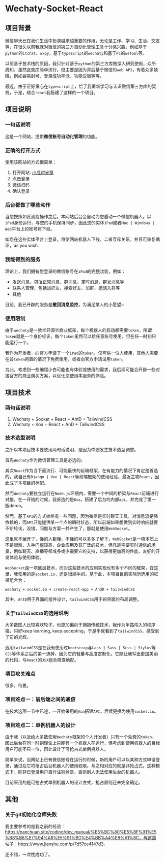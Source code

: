 # Wechaty-Socket-React

## 项目背景
微信聊天已在我们生活中扮演越来越重要的作用，无论是工作、学习、生活、交友等，在很久以前我就对微信的第三方自动化管理工具十分感兴趣，例如基于`python`的`itchat`、`wxpy`，基于`typescript`的`wechaty`和基于`PC`的`wetool`等。

以前基于技术栈的原因，我只针对基于`python`的第三方库做深入研究使用，众所周知，虽然这些库简单流行，但主要是因为背后基于微信的`web API`，有着众多缺陷，例如容易封号、登录成功率低、功能受限等等。

最近，由于正好重心在`typescript`上，给了我重新学习与认识微信第三方库的契机，于是，结合`react`我搭建了这样的一个项目。

## 项目说明
### 一句话说明
这是一个网站，提供**微信账号自动化管理**的功能。

### 正确的打开方式
使用该网站的方式很简单：
1. 打开网站: [小成时光屋](https://cxy.nanchuan.site)
2. 点击登录
3. 微信扫码
4. 确认登录

### 后台都做了哪些动作
当您按照如此流程操作之后，本网站后台会自动为您启动一个微信机器人，以`iPad`身份运行，与您的手机保持同步，因此您的实体`iPad`或者`Mac | Windows | Web`平台上的账号将下线。

如您在这些实体平台上登录，将使网站机器人下线，二者互斥关系，并且可重复循环，as you wish.

### 我能得到的服务
理论上，我们拥有您登录的微信账号在`iPad`的完整功能，例如：
- 发送消息，包括正常消息、群消息、定时消息、群发消息等
- 联系人管理，包括加好友、接受好友、加群、邀请入群等
- 其他

目前，我已开辟的服务是**撤回消息监控**，为满足某人的小愿望~

### 使用限制
由于`wechaty`是一款半开源半商业框架，每个机器人的启动都需要`token`，所谓`token`就是一个身份标识，每个`token`虽然可以给任意账号使用，但在任一时刻只能运行一个。

我作为开发者，向官方申请了一个`iPad`的`token`，仅可供一位人使用，其他人需要在该`token`闲置的情况下免费使用，或者向官方申请试用`token`。

为此，考虑到一些编程小白可能也有体验或使用的需求，我后续可能会开辟一些对接官方的商业购买方案，以优化您使用本服务的体验。


## 项目技术
### 两句话说明
1. Wechaty + Socket + React + AntD + TailwindCSS
2. Wechaty + Koa + React + AnD + TailwindCSS

### 技术选型说明
之所以本项目技术要使用两句话说明，是因为中途发生技术选型调整。

首先`Wechaty`作为微信管理工具是必选的。

其次`React`作为当下最流行、可能最快的前端框架，在有能力的情况下肯定是首选的，我自己有`Django | Vue | React`等前端框架的使用经验，最近主攻`React`，因此成了本项目的标配。

然而`Wechaty`要独立运行在`Node.js`环境内，需要一个中间的桥梁与`React`前端进行对接，在一开始的时候，我首选的是`Koa`，搭建了后台的内部`api`，并完成了第一版demo。

然而，基于`API`的方式始终有一些问题，因为微信是实时聊天工具，对消息流是强依赖的，而`API`只能提供某一个点的瞬时状态，所以前端如果想做到实时响应就要不断轮询，没错，问题与方案一并产生了，那就是使用`WebSocket`。

这里就不展开了，懂的人都懂，不懂的可以多多了解下，`WebSocket`是一项本质上不是很难，入手门槛较高，企业应用及其广泛的技术，但凡是需要实时通信的场景，例如聊天、直播等都或多或少需要它的支持，以获得更加高的性能、友好的开发体验与使用体验。

`WebSocket`是一项底层技术，而对这些技术的应用实现也有多个不同的框架，在这里，我使用的是`socket.io`，还是很顺手的。基于此，本项目目前实际所选用的框架组合为：
```text
wechaty + socket.io + create-react-app + AndD + tailwindCSS
```

其中，`AntD`用于界面的组件设计，`tailwindCSS`用于的界面的布局调整。

### 关于`tailwindCSS`的选用说明
大多数国人比较喜欢轮子，也更加偏向于拥抱传统技术，我作为半路闯入的程序猿，只好keep learning, keep accepting，于是乎就看到了`tailwindCSS`，感受到了它的光辉。

选用`tailwindCSS`是在我有使用过`bootstrap`与`Lass | Sass | Scss | Stylus`等`CSS`等体系之后的第一选择，因为它的轻量与高度定制化，它能让我写出更加美丽的代码，与`React`的`JSX`组合简直绝配。

### 项目攻关难点
很多，待更。

### 项目难点一：前后端之间的通信
在技术选项一节中已述，一开始采用的`Koa`搭建`API`，后续更换为使用`socket.io`。

### 项目难点二：单例机器人的设计
由于我（以及绝大多数使用`Wechaty`框架的个人开发者）只有一个免费的`token`，因此后台在同一时刻理论上只能有一个机器人在运行，但考虑到使用机器人的目标用户可能不只一位，因此设计了可抢占式单例机器人。

简单来说，当网站上已有微信账号在运行的时候，新的用户可以以某种方式申请登录，通过后它将抢占后台机器人的使用权限。与之相对应的就是非抢占式，这种模式下，除非已登录用户自行注销登录，否则别人无法使用后台的机器人。

目前采用的是可抢占式单例机器人的设计方式，抢占原则还未完全确定。

## 其他
### 关于git初始化仓库失败
我主要参考的是我之前的经验：https://nanchuan.site/coding/dev_manual/%E5%BC%80%E5%8F%91%E5%B8%B8%E7%94%A8%E5%91%BD%E4%BB%A4%E8%A1%8C，与这篇帖子：https://www.jianshu.com/p/7d57ce4147d3。

还不错，一次性成功了。
